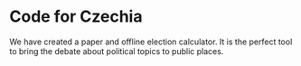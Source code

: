 # Code for Czechia

<!--date:2018-05-25--2018-05-27-->

We have created a paper and offline election calculator. It is the perfect tool to bring the debate about political topics to public places.
